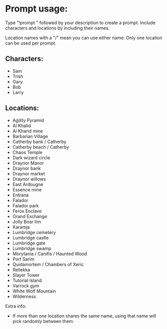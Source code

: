 # Prompt usage:
Type "!prompt " followed by your description to create a prompt. Include characters and locations by including their names. 

Location names with a "/" mean you can use either name. Only one location can be used per prompt.

## Characters:
- Sam
- Trish
- Gary
- Bob
- Larry

## Locations:
- Agility Pyramid
- Al Khalid
- Al Kharid mine
- Barbarian Village
- Catherby bank / Catherby
- Catherby beach / Catherby
- Chaos Temple
- Dark wizard circle
- Draynor Manor
- Draynor bank
- Draynor market
- Draynor willows
- East Ardougne
- Essence mine
- Entrana
- Falador
- Falador park
- Ferox Enclave
- Grand Exchange
- Jolly Boar Inn
- Karamja
- Lumbridge cemetery
- Lumbridge castle
- Lumbridge gate
- Lumbridge swamp
- Morytania / Canifis / Haunted Wood
- Port Sarim
- Quidamortem / Chambers of Xeric
- Rellekka
- Slayer Tower
- Tutorial Island
- Varrock gym
- White Wolf Mountain
- Wilderness

Extra info:
- If more than one location shares the same name, using that name will pick randomly between them.

